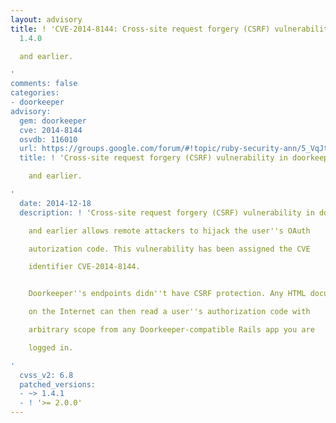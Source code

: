 ```yaml
---
layout: advisory
title: ! 'CVE-2014-8144: Cross-site request forgery (CSRF) vulnerability in doorkeeper
  1.4.0

  and earlier.

'
comments: false
categories:
- doorkeeper
advisory:
  gem: doorkeeper
  cve: 2014-8144
  osvdb: 116010
  url: https://groups.google.com/forum/#!topic/ruby-security-ann/5_VqJtNc8jw
  title: ! 'Cross-site request forgery (CSRF) vulnerability in doorkeeper 1.4.0

    and earlier.

'
  date: 2014-12-18
  description: ! 'Cross-site request forgery (CSRF) vulnerability in doorkeeper 1.4.0

    and earlier allows remote attackers to hijack the user''s OAuth

    autorization code. This vulnerability has been assigned the CVE

    identifier CVE-2014-8144.


    Doorkeeper''s endpoints didn''t have CSRF protection. Any HTML document

    on the Internet can then read a user''s authorization code with

    arbitrary scope from any Doorkeeper-compatible Rails app you are

    logged in.

'
  cvss_v2: 6.8
  patched_versions:
  - ~> 1.4.1
  - ! '>= 2.0.0'
---
```

